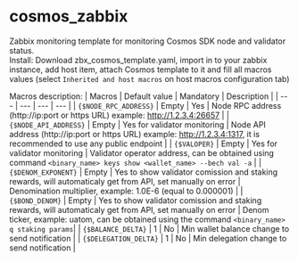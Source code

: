 # cosmos_zabbix
Zabbix monitoring template for monitoring Cosmos SDK node and validator status.\
Install: Download zbx_cosmos_template.yaml, import in to your zabbix instance, add host item, attach Cosmos template to it and fill all macros values (select `Inherited and host macros` on host macros configuration tab)

Macros description:
| Macros | Default value | Mandatory | Description |
| --- | --- | --- | --- |
| `{$NODE_RPC_ADDRESS}` | Empty | Yes | Node RPC address (http://ip:port or https URL) example: http://1.2.3.4:26657 |
| `{$NODE_API_ADDRESS}` | Empty | Yes for validator monitoring | Node API address (http://ip:port or https URL) example: http://1.2.3.4:1317, it is recommended to use any public endpoint |
| `{$VALOPER}` | Empty | Yes for validator monitoring | Validator operator address, can be obtained using command `<binary_name> keys show <wallet_name> --bech val -a` |
| `{$DENOM_EXPONENT}` | Empty | Yes to show validator comission and staking rewards, will automaticaly get from API, set manually on error | Denomination multiplier, example: 1.0E-6 (equal to 0.000001) |
| `{$BOND_DENOM}` | Empty | Yes to show validator comission and staking rewards, will automaticaly get from API, set manually on error | Denom ticker, example: uatom, can be obtained using the command  `<binary_name> q staking params`|
| `{$BALANCE_DELTA}` | 1 | No | Min wallet balance change to send notification |
| `{$DELEGATION_DELTA}` | 1 | No | Min delegation change to send notification |
